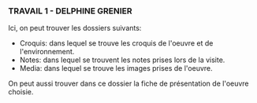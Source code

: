 ### TRAVAIL 1 - DELPHINE GRENIER

Ici, on peut trouver les dossiers suivants: 

- Croquis: dans lequel se trouve les croquis de l'oeuvre et de l'environnement.
- Notes: dans lequel se trouvent les notes prises lors de la visite.
- Media: dans lequel se trouve les images prises de l'oeuvre.

On peut aussi trouver dans ce dossier la fiche de présentation de l'oeuvre choisie.
